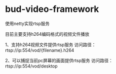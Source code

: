 # bud-video-framework
使用netty实现rtsp服务

目前主要支持h264编码格式的视频文件播放

1、支持h264视频文件提供rtsp服务
访问路径：rtsp://ip:554/vod/{filename}.h264

2、可以捕捉当前pc屏幕的画面提供rtsp服务
访问路径：rtsp://ip:554/vod/desktop
